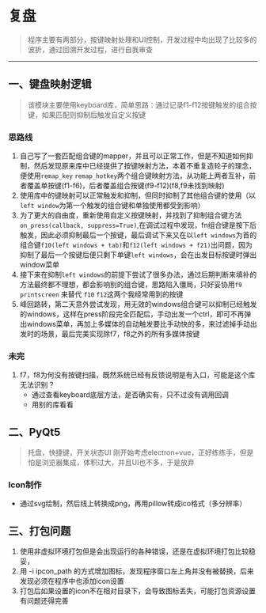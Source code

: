 # 复盘
> 程序主要有两部分，按键映射处理和UI控制，开发过程中均出现了比较多的波折，通过回溯开发过程，进行自我审查
-----
## 一、键盘映射逻辑
> 该模块主要使用keyboard库，简单思路：通过记录f1-f12按键触发的组合按键，如果匹配则抑制后触发自定义按键
### 思路线
1. 自己写了一套匹配组合键的mapper，并且可以正常工作，但是不知道如何抑制，然后发现原来库中已经提供了按键映射方法，本着不重复造轮子的理念，便使用`remap_key` `remap_hotkey`两个组合键映射方法，从功能上两者互补，前者覆盖单按键(f1-f6)，后者覆盖组合按键(f9-f12)(f8,f9未找到映射)
2. 使用库中的键映射可以正常触发和抑制，但同时抑制了其他组合键的使用（以`left window`为第一个触发的组合键和单独使用都受到影响）
3. 为了更大的自由度，重新使用自定义按键映射，并找到了抑制组合键方法`on_press(callback, suppress=True)`,在调试过程中发现，fn组合键是按下后触发，因此必须抑制最后一个按键，最后调试下来又在以`left windows`为首的组合键`f10(left windows + tab)`和`f12(left windows + f21)`出问题，因为抑制了最后一个按键后便只剩下单键`left windows`，会在出发目标按键时弹出window菜单
4. 接下来在抑制`left windows`的前提下尝试了很多办法，通过后期判断来填补的方法最终都不理想，都会影响别的组合键，思路陷入僵局，只好妥协用`f9` `printscreen` 来替代 `f10` `f12`这两个我经常用到的按键
5. 峰回路转，第二天意外尝试发现，用无效的windows组合键可以抑制已经触发的windows，这样在press阶段完全匹配后，手动出发一个ctrl，即可不再弹出windows菜单，再加上多媒体的自动触发要比手动快的多，来过滤掉手动出发时的场景，最后完美实现除f7，f8之外的所有多媒体按键

### 未完
1. f7，f8为何没有按键扫描，既然系统已经有反馈说明是有入口，可能是这个库无法识别？
    - 通过查看keyboard底层方法，是否确实有，只不过没有调用回调
    - 用别的库看看

## 二、PyQt5
> 托盘，快捷键，开关状态UI
> 刚开始考虑electron+vue，正好练练手，但是怕是浏览器集成，体积过大，并且UI也不多，于是放弃

### Icon制作
- 通过svg绘制，然后线上转换成png，再用pillow转成ico格式（多分辨率）

## 三、打包问题
1. 使用非虚拟环境打包但是会出现运行的各种错误，还是在虚拟环境打包比较稳妥，
2. 用 -i ipcon_path 的方式增加图标，发现程序窗口左上角并没有被替换，后来发现必须在程序中也添加icon设置
3. 打包后如果设置的icon不在相对目录下，会导致图标丢失，可能打包资源设置有问题还得完善


